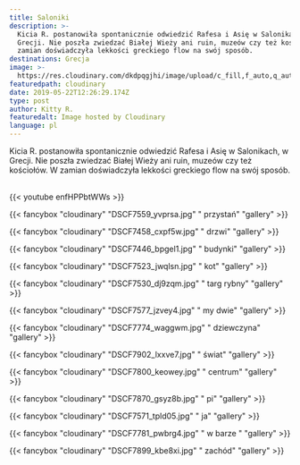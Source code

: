 ```yaml
---
title: Saloniki
description: >-
  Kicia R. postanowiła spontanicznie odwiedzić Rafesa i Asię w Salonikach, w
  Grecji. Nie poszła zwiedzać Białej Wieży ani ruin, muzeów czy też kościołów. W
  zamian doświadczyła lekkości greckiego flow na swój sposób. 
destinations: Grecja
image: >-
  https://res.cloudinary.com/dkdpqgjhi/image/upload/c_fill,f_auto,q_auto,w_300/v1558526323/DSCF7935_wtkmav.jpg
featuredpath: cloudinary
date: 2019-05-22T12:26:29.174Z
type: post
author: Kitty R.
featuredalt: Image hosted by Cloudinary
language: pl
---
```

Kicia R. postanowiła spontanicznie odwiedzić Rafesa i Asię w Salonikach, w Grecji. Nie poszła zwiedzać Białej Wieży ani ruin, muzeów czy też kościołów. W zamian doświadczyła lekkości greckiego flow na swój sposób. 

<br>{{< youtube enfHPPbtWWs >}}</br>

{{< fancybox "cloudinary" "DSCF7559_yvprsa.jpg" "        przystań" "gallery" >}}

{{< fancybox "cloudinary" "DSCF7458_cxpf5w.jpg" "        drzwi" "gallery" >}}

{{< fancybox "cloudinary" "DSCF7446_bpgel1.jpg" "        budynki" "gallery" >}}

{{< fancybox "cloudinary" "DSCF7523_jwqlsn.jpg" "        kot" "gallery" >}}

{{< fancybox "cloudinary" "DSCF7530_dj9zqm.jpg" "        targ rybny" "gallery" >}}

{{< fancybox "cloudinary" "DSCF7577_jzvey4.jpg" "        my dwie" "gallery" >}}

{{< fancybox "cloudinary" "DSCF7774_waggwm.jpg" "        dziewczyna" "gallery" >}}

{{< fancybox "cloudinary" "DSCF7902_lxxve7.jpg" "        świat" "gallery" >}}

{{< fancybox "cloudinary" "DSCF7800_keowey.jpg" "        centrum" "gallery" >}}

{{< fancybox "cloudinary" "DSCF7870_gsyz8b.jpg" "        pi" "gallery" >}}

{{< fancybox "cloudinary" "DSCF7571_tpld05.jpg" "        ja" "gallery" >}}

{{< fancybox "cloudinary" "DSCF7781_pwbrg4.jpg" "        w barze " "gallery" >}}

{{< fancybox "cloudinary" "DSCF7899_kbe8xi.jpg" "        zachód" "gallery" >}}

